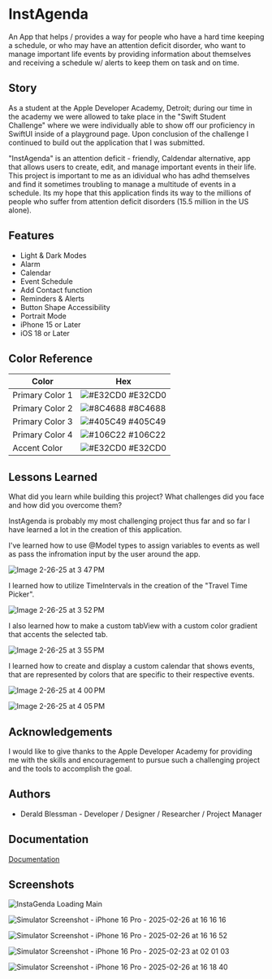 
# InstAgenda

An App that helps / provides a way for people who have a hard time keeping a schedule, or who may have an attention deficit disorder, who want to manage important life events by providing information about themselves and receiving a schedule w/ alerts to keep them on task and on time.

## Story
As a student at the Apple Developer Academy, Detroit; during our time in the academy we were allowed to take place in the "Swift Student Challenge" where we were individually able to show off our proficiency in SwiftUI inside of a playground page. Upon conclusion of the challenge I continued to build out the application that I was submitted.

"InstAgenda" is an attention deficit - friendly, Caldendar alternative, app that allows users to create, edit, and manage important events in their life. This project is important to me as an idividual who has adhd themselves and find it sometimes troubling to manage a multitude of events in a schedule. Its my hope that this application finds its way to the millions of people who suffer from attention deficit disorders (15.5 million in the US alone).

## Features

- Light & Dark Modes
- Alarm
- Calendar
- Event Schedule
- Add Contact function
- Reminders & Alerts
- Button Shape Accessibility
- Portrait Mode
- iPhone 15 or Later
- iOS 18 or Later

## Color Reference

| Color             | Hex                                                                |
| ----------------- | ------------------------------------------------------------------ |
| Primary Color 1 | ![#E32CD0](https://via.placeholder.com/10/E32CD0?text=+) #E32CD0 |
| Primary Color 2 | ![#8C4688](https://via.placeholder.com/10/8C4688?text=+) #8C4688 |
| Primary Color 3| ![#405C49](https://via.placeholder.com/10/405C49?text=+) #405C49 |
| Primary Color 4| ![#106C22](https://via.placeholder.com/10/106C22?text=+) #106C22 |
| Accent Color | ![#E32CD0](https://via.placeholder.com/10/E32CD0?text=+) #E32CD0 |

## Lessons Learned

What did you learn while building this project? What challenges did you face and how did you overcome them?

InstAgenda is probably my most challenging project thus far and so far I have learned a lot in the creation of this application.

I've learned how to use @Model types to assign variables to events as well as pass the infromation input by the user around the app.

![Image 2-26-25 at 3 47 PM](https://github.com/user-attachments/assets/bd7a74a5-d17b-4098-8b6b-797fb9424870)


I learned how to utilize TimeIntervals in the creation of the "Travel Time Picker".

![Image 2-26-25 at 3 52 PM](https://github.com/user-attachments/assets/4a338dc0-a47c-4344-aa3b-8508a1f99eda)


I also learned how to make a custom tabView with a custom color gradient that accents the selected tab.

![Image 2-26-25 at 3 55 PM](https://github.com/user-attachments/assets/9235b4dd-a908-4cb2-8a33-1afbbefd3637)


I learned how to create and display a custom calendar that shows events, that are represented by colors that are specific to their respective events. 

![Image 2-26-25 at 4 00 PM](https://github.com/user-attachments/assets/152c244d-8d5b-47ee-956e-a520bf20627d)

![Image 2-26-25 at 4 05 PM](https://github.com/user-attachments/assets/e81faf78-db44-40a9-a0ec-17dde8ae1304)


## Acknowledgements

I would like to give thanks to the Apple Developer Academy for providing me with the skills and encouragement to pursue such a challenging project and the tools to accomplish the goal.


## Authors

- Derald Blessman - Developer / Designer / Researcher / Project Manager





## Documentation

[Documentation](https://developer.apple.com/documentation/swift)


## Screenshots

![InstaGenda Loading Main](https://github.com/user-attachments/assets/7543e3fb-a755-43fb-817b-b88bc78bbfc6)

![Simulator Screenshot - iPhone 16 Pro - 2025-02-26 at 16 16 16](https://github.com/user-attachments/assets/bcb35d13-83a4-49ed-911e-5a5fe52a9aee)

![Simulator Screenshot - iPhone 16 Pro - 2025-02-26 at 16 16 52](https://github.com/user-attachments/assets/0b1742d0-cfa7-40c8-a7b9-2352fd371128)

![Simulator Screenshot - iPhone 16 Pro - 2025-02-23 at 02 01 03](https://github.com/user-attachments/assets/16fb9119-7b04-4dc1-9540-6c8e7c29e72b)

![Simulator Screenshot - iPhone 16 Pro - 2025-02-26 at 16 18 40](https://github.com/user-attachments/assets/13184b4f-95b1-48de-873d-788d20f72d71)
